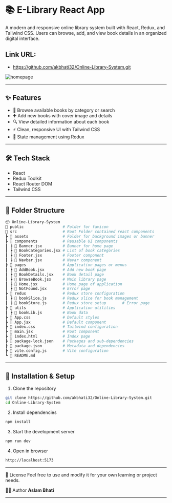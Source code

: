 # 📚 E-Library React App

A modern and responsive online library system built with React, Redux, and Tailwind CSS. Users can browse, add, and view book details in an organized digital interface.

## Link URL:
- https://github.com/akbhati32/Online-Library-System.git


![homepage](https://github.com/user-attachments/assets/b90b54b6-635a-4d20-ada1-bb71b8cf7f26)

---

## ✨ Features

- 📖 Browse available books by category or search
- ➕ Add new books with cover image and details
- 🔍 View detailed information about each book
- ⚡ Clean, responsive UI with Tailwind CSS
- 🔄 State management using Redux

---

## 🛠️ Tech Stack

- React
- Redux Toolkit
- React Router DOM
- Tailwind CSS

---

## 📂 Folder Structure

```sh
📦 Online-Library-System
📂 public                 # Folder for favicon
📂 src                    # Root Folder contained react components
┣ 📂 assets               # Folder for background images or banner
┣ 📂 components           # Reusable UI components
┃ ┣ 📄 Banner.jsx         # Banner for home page
┃ ┣ 📄 BookCategories.jsx # List of book categories
┃ ┣ 📄 Footer.jsx         # Footer component
┃ ┣ 📄 Navbar.jsx         # Navar component
┣ 📂 pages                # Application pages or menus
┃ ┣ 📄 AddBook.jsx        # Add new book page
┃ ┣ 📄 BookDetails.jsx    # Book detail page
┃ ┣ 📄 BrowseBook.jsx     # Main library page
┃ ┣ 📄 Home.jsx           # Home page of application
┃ ┣ 📄 NotFound.jsx       # Error page
┣ 📂 redux                # Redux store configuration
┃ ┣ 📄 bookSlice.js       # Redux slice for book management
┃ ┣ 📄 bookStore.js       # Redux store setup       # Error page
┣ 📂 utils                # Application utilities
┃ ┣ 📄 bookLib.js         # Book data
┣ 📄 App.css              # Default styles
┣ 📄 App.jsx              # Default component
┣ 📄 index.css            # Tailwind configuration
┣ 📄 main.jsx             # Root component
┣ 📄 index.html           # Index page   
┣ 📄 package-lock.json    # Packages and sub-dependencies
┣ 📄 package.json         # Metadata and dependencies
┣ 📄 vite.config.js       # Vite configuration
┗ 📄 README.md
```

---

## 🚀 Installation & Setup

1.  Clone the repository

```sh
git clone https://github.com/akbhati32/Online-Library-System.git
cd Online-Library-System
```

2. Install dependencies

```sh
npm install
```

3. Start the development server

```sh
npm run dev
```

4. Open in browser

```sh
http://localhost:5173
```

---

📄 License
Feel free to use and modify it for your own learning or project needs.

🙋‍♂️ Author
**Aslam Bhati**

---
